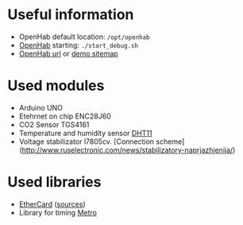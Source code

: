 # Useful information

 * OpenHab default location: `/opt/openhab`
 * [OpenHab](http://www.openhab.org/getting-started/) starting: `./start_debug.sh`
 * [OpenHab url](http://localhost:8080) or [demo sitemap](http://localhost:8080/openhab.app?sitemap=demo)

# Used modules

 * Arduino UNO
 * Etehrnet on chip ENC28J60
 * CO2 Sensor TGS4161
 * Temperature and humidity sensor [DHT11](http://playground.arduino.cc/Main/DHT11Lib)
 * Voltage stabilizator l7805cv. [Connection scheme]  (http://www.ruselectronic.com/news/stabilizatory-naprjazhjenija/)

# Used libraries

 * [EtherCard](http://jeelabs.org/pub/docs/ethercard/) ([sources](https://github.com/jcw/ethercard))
 * Library for timing [Metro](https://github.com/thomasfredericks/Metro-Arduino-Wiring)
